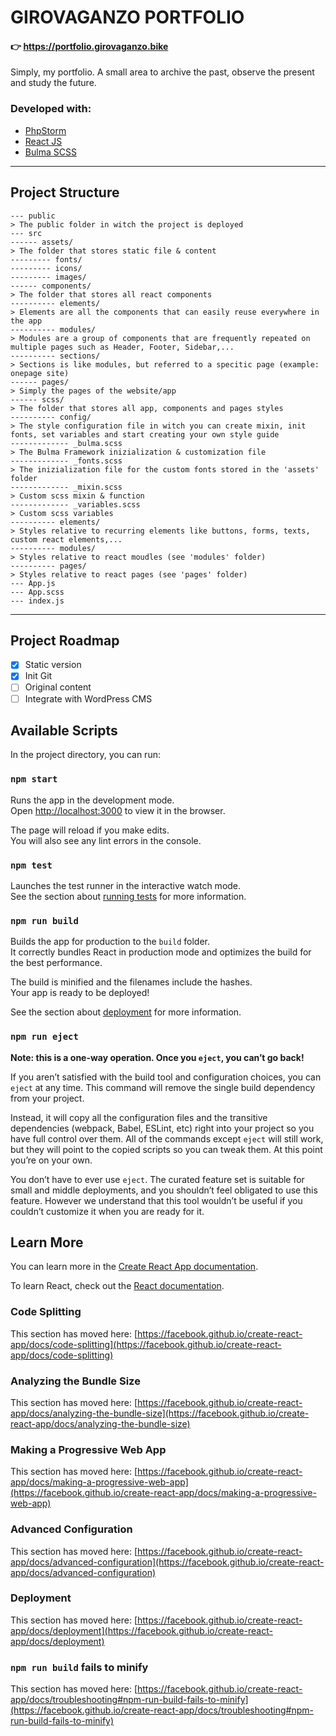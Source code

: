 # GIROVAGANZO PORTFOLIO
#### 👉 https://portfolio.girovaganzo.bike

Simply, my portfolio. A small area to archive the past, observe the present and study the future. <br>

### Developed with:
- [PhpStorm](https://www.jetbrains.com/phpstorm/)
- [React JS](https://reactjs.org/)
- [Bulma SCSS](https://bulma.io)

---

## Project Structure

```
--- public
> The public folder in witch the project is deployed
--- src
------ assets/
> The folder that stores static file & content
--------- fonts/
--------- icons/
--------- images/
------ components/
> The folder that stores all react components
---------- elements/
> Elements are all the components that can easily reuse everywhere in the app
---------- modules/
> Modules are a group of components that are frequently repeated on multiple pages such as Header, Footer, Sidebar,...
---------- sections/
> Sections is like modules, but referred to a specitic page (example: onepage site)
------ pages/
> Simply the pages of the website/app
------ scss/
> The folder that stores all app, components and pages styles
---------- config/
> The style configuration file in witch you can create mixin, init fonts, set variables and start creating your own style guide
------------- _bulma.scss
> The Bulma Framework inizialization & customization file
------------- _fonts.scss
> The inizialization file for the custom fonts stored in the 'assets' folder
------------- _mixin.scss
> Custom scss mixin & function
------------- _variables.scss
> Custom scss variables  
---------- elements/
> Styles relative to recurring elements like buttons, forms, texts, custom react elements,... 
---------- modules/
> Styles relative to react moudles (see 'modules' folder)
---------- pages/
> Styles relative to react pages (see 'pages' folder)
--- App.js
--- App.scss
--- index.js
```

---

## Project Roadmap

- [x] Static version
- [x] Init Git
- [ ] Original content
- [ ] Integrate with WordPress CMS

## Available Scripts

In the project directory, you can run:

### `npm start`

Runs the app in the development mode.\
Open [http://localhost:3000](http://localhost:3000) to view it in the browser.

The page will reload if you make edits.\
You will also see any lint errors in the console.

### `npm test`

Launches the test runner in the interactive watch mode.\
See the section about [running tests](https://facebook.github.io/create-react-app/docs/running-tests) for more information.

### `npm run build`

Builds the app for production to the `build` folder.\
It correctly bundles React in production mode and optimizes the build for the best performance.

The build is minified and the filenames include the hashes.\
Your app is ready to be deployed!

See the section about [deployment](https://facebook.github.io/create-react-app/docs/deployment) for more information.

### `npm run eject`

**Note: this is a one-way operation. Once you `eject`, you can’t go back!**

If you aren’t satisfied with the build tool and configuration choices, you can `eject` at any time. This command will remove the single build dependency from your project.

Instead, it will copy all the configuration files and the transitive dependencies (webpack, Babel, ESLint, etc) right into your project so you have full control over them. All of the commands except `eject` will still work, but they will point to the copied scripts so you can tweak them. At this point you’re on your own.

You don’t have to ever use `eject`. The curated feature set is suitable for small and middle deployments, and you shouldn’t feel obligated to use this feature. However we understand that this tool wouldn’t be useful if you couldn’t customize it when you are ready for it.

## Learn More

You can learn more in the [Create React App documentation](https://facebook.github.io/create-react-app/docs/getting-started).

To learn React, check out the [React documentation](https://reactjs.org/).

### Code Splitting

This section has moved here: [https://facebook.github.io/create-react-app/docs/code-splitting](https://facebook.github.io/create-react-app/docs/code-splitting)

### Analyzing the Bundle Size

This section has moved here: [https://facebook.github.io/create-react-app/docs/analyzing-the-bundle-size](https://facebook.github.io/create-react-app/docs/analyzing-the-bundle-size)

### Making a Progressive Web App

This section has moved here: [https://facebook.github.io/create-react-app/docs/making-a-progressive-web-app](https://facebook.github.io/create-react-app/docs/making-a-progressive-web-app)

### Advanced Configuration

This section has moved here: [https://facebook.github.io/create-react-app/docs/advanced-configuration](https://facebook.github.io/create-react-app/docs/advanced-configuration)

### Deployment

This section has moved here: [https://facebook.github.io/create-react-app/docs/deployment](https://facebook.github.io/create-react-app/docs/deployment)

### `npm run build` fails to minify

This section has moved here: [https://facebook.github.io/create-react-app/docs/troubleshooting#npm-run-build-fails-to-minify](https://facebook.github.io/create-react-app/docs/troubleshooting#npm-run-build-fails-to-minify)
